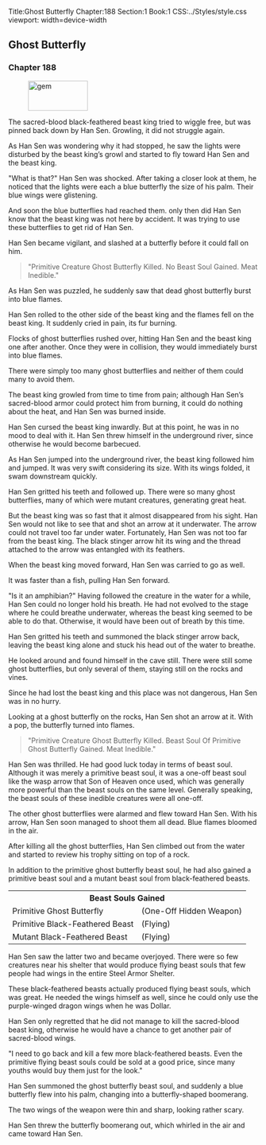 Title:Ghost Butterfly 
Chapter:188 
Section:1 
Book:1 
CSS:../Styles/style.css 
viewport: width=device-width
  
## Ghost Butterfly
### Chapter 188 
<figure>
	<img src="../Images/gem.gif" alt="gem" id="gem" width="120" height="60" />
</figure>
  

  
  The sacred-blood black-feathered beast king tried to wiggle free, but was pinned back down by Han Sen. Growling, it did not struggle again.

As Han Sen was wondering why it had stopped, he saw the lights were disturbed by the beast king’s growl and started to fly toward Han Sen and the beast king.

"What is that?" Han Sen was shocked. After taking a closer look at them, he noticed that the lights were each a blue butterfly the size of his palm. Their blue wings were glistening.

And soon the blue butterflies had reached them. only then did Han Sen know that the beast king was not here by accident. It was trying to use these butterflies to get rid of Han Sen.

Han Sen became vigilant, and slashed at a butterfly before it could fall on him.

> "Primitive Creature Ghost Butterfly Killed. No Beast Soul Gained. Meat Inedible."

As Han Sen was puzzled, he suddenly saw that dead ghost butterfly burst into blue flames.

Han Sen rolled to the other side of the beast king and the flames fell on the beast king. It suddenly cried in pain, its fur burning.

Flocks of ghost butterflies rushed over, hitting Han Sen and the beast king one after another. Once they were in collision, they would immediately burst into blue flames.

There were simply too many ghost butterflies and neither of them could many to avoid them.

The beast king growled from time to time from pain; although Han Sen’s sacred-blood armor could protect him from burning, it could do nothing about the heat, and Han Sen was burned inside.

Han Sen cursed the beast king inwardly. But at this point, he was in no mood to deal with it. Han Sen threw himself in the underground river, since otherwise he would become barbecued.

As Han Sen jumped into the underground river, the beast king followed him and jumped. It was very swift considering its size. With its wings folded, it swam downstream quickly.

Han Sen gritted his teeth and followed up. There were so many ghost butterflies, many of which were mutant creatures, generating great heat.

But the beast king was so fast that it almost disappeared from his sight. Han Sen would not like to see that and shot an arrow at it underwater. The arrow could not travel too far under water. Fortunately, Han Sen was not too far from the beast king. The black stinger arrow hit its wing and the thread attached to the arrow was entangled with its feathers.

When the beast king moved forward, Han Sen was carried to go as well.

It was faster than a fish, pulling Han Sen forward.

"Is it an amphibian?" Having followed the creature in the water for a while, Han Sen could no longer hold his breath. He had not evolved to the stage where he could breathe underwater, whereas the beast king seemed to be able to do that. Otherwise, it would have been out of breath by this time.

Han Sen gritted his teeth and summoned the black stinger arrow back, leaving the beast king alone and stuck his head out of the water to breathe.

He looked around and found himself in the cave still. There were still some ghost butterflies, but only several of them, staying still on the rocks and vines.

Since he had lost the beast king and this place was not dangerous, Han Sen was in no hurry.

Looking at a ghost butterfly on the rocks, Han Sen shot an arrow at it. With a pop, the butterfly turned into flames.

> "Primitive Creature Ghost Butterfly Killed. Beast Soul Of Primitive Ghost Butterfly Gained. Meat Inedible."

Han Sen was thrilled. He had good luck today in terms of beast soul. Although it was merely a primitive beast soul, it was a one-off beast soul like the wasp arrow that Son of Heaven once used, which was generally more powerful than the beast souls on the same level. Generally speaking, the beast souls of these inedible creatures were all one-off.

The other ghost butterflies were alarmed and flew toward Han Sen. With his arrow, Han Sen soon managed to shoot them all dead. Blue flames bloomed in the air.

After killing all the ghost butterflies, Han Sen climbed out from the water and started to review his trophy sitting on top of a rock.

In addition to the primitive ghost butterfly beast soul, he had also gained a primitive beast soul and a mutant beast soul from black-feathered beasts.

<div class="tables">
	<table class="beast">
		<tr>
			<th colspan="2">Beast Souls Gained</th>
		</tr><tr>
			<td>Primitive Ghost Butterfly</td>
			<td>(One-Off Hidden Weapon)</td>
		</tr><tr>
			<td>Primitive Black-Feathered Beast</td>
			<td>(Flying)</td>
		</tr><tr>
			<td>Mutant Black-Feathered Beast</td>
			<td>(Flying)</td>
		</tr>
	</table>
	<!-- Type of primitive ghost butterfly beast soul: one-off hidden weapon. --> 
	<!-- Type of beast soul of primitive black-feathered beast: flying. --> 
	<!-- Type of beast soul of mutant black-feathered beast: flying. --> 
</div> 

Han Sen saw the latter two and became overjoyed. There were so few creatures near his shelter that would produce flying beast souls that few people had wings in the entire Steel Armor Shelter.

These black-feathered beasts actually produced flying beast souls, which was great. He needed the wings himself as well, since he could only use the purple-winged dragon wings when he was Dollar.

Han Sen only regretted that he did not manage to kill the sacred-blood beast king, otherwise he would have a chance to get another pair of sacred-blood wings.

"I need to go back and kill a few more black-feathered beasts. Even the primitive flying beast souls could be sold at a good price, since many youths would buy them just for the look."

Han Sen summoned the ghost butterfly beast soul, and suddenly a blue butterfly flew into his palm, changing into a butterfly-shaped boomerang.

The two wings of the weapon were thin and sharp, looking rather scary.

Han Sen threw the butterfly boomerang out, which whirled in the air and came toward Han Sen.
